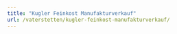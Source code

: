 ```yaml
---
title: "Kugler Feinkost Manufakturverkauf"
url: /vaterstetten/kugler-feinkost-manufakturverkauf/
---
```

